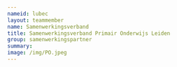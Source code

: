 ```yaml
---
nameid: lubec
layout: teammember
name: Samenwerkingsverband 
title: Samenwerkingsverband Primair Onderwijs Leiden
group: samenwerkingspartner
summary: 
image: /img/PO.jpeg
---
```


 

